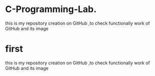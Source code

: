 # C-Programming-Lab.
this is my repository creation on GitHub ,to check functionally work  of GitHub and its image 
# first 
this is my repository creation on GitHub ,to check functionally work  of GitHub and its image 
